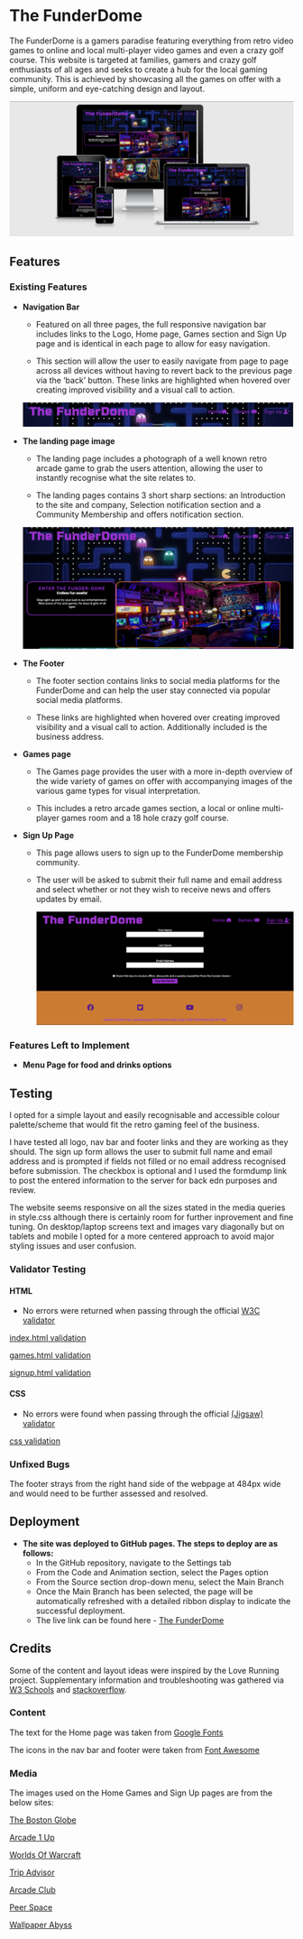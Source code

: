 # The FunderDome

The FunderDome is a gamers paradise featuring everything from retro video games to online and local  multi-player video games and even a crazy golf course. This website is targeted at families, gamers and crazy golf enthusiasts of all ages and seeks to create a hub for the local gaming community. This is achieved by showcasing all the games on offer with a simple, uniform and eye-catching design and layout.

![Devices](assets/images/devicesnip.PNG)

## Features

### Existing Features
 *  **Navigation Bar**

    * Featured on all three pages, the full responsive navigation bar includes links to the Logo, Home page, Games section and Sign Up page and is identical in each page to allow for easy navigation.

    * This section will allow the user to easily navigate from page to page across all devices without having to revert back to the previous page via the ‘back’ button. These links are highlighted when hovered over creating improved visibility and a visual call to action.

    ![Nav Bar](assets/images/navbar.PNG)

*   **The landing page image**

    * The landing page includes a photograph of a well known retro arcade game to grab the users attention, allowing the user to instantly recognise what the site relates to. 
    
    * The landing pages contains 3 short sharp sections: an Introduction to the site and company, Selection notification section and a Community Membership and offers notification section.

    ![Landing Page](assets/images/landingpage.PNG)

*   **The Footer**

    * The footer section contains links to social media platforms for the FunderDome and can help the user stay connected via popular social media platforms. 
    
    * These links are highlighted when hovered over creating improved visibility and a visual call to action. Additionally included is the business address.

*   **Games page**

    * The Games page provides the user with a more in-depth overview of the wide variety of games on offer with accompanying images of the various game types for visual interpretation. 
    
    * This includes a retro arcade games section, a local or online multi-player games room and a 18 hole crazy golf course.


*   **Sign Up Page**

    * This page allows users to sign up to the FunderDome membership community. 
    
    *   The user will be asked to submit their full name and email address and select whether or not they wish to receive news and offers updates by email.

        ![Sign Up Page](assets/images/signuppage.PNG)

### Features Left to Implement

*   **Menu Page for food and drinks options**

## Testing

I opted for a simple layout and easily recognisable and accessible colour palette/scheme that would fit the retro gaming feel of the business.

I have tested all logo, nav bar and footer links and they are working as they should. The sign up form allows the user to submit full name and email address and is prompted if fields not filled or no email address recognised before submission. The checkbox is optional and I used the formdump link to post the entered information to the server for back edn purposes and review.

The website seems responsive on all the sizes stated in the media queries in style.css although there is certainly room for further inprovement and fine tuning. On desktop/laptop screens text and images vary diagonally but on tablets and mobile I opted for a more centered approach to avoid major styling issues and user confusion.



### Validator Testing

#### **HTML**
    
* No errors were returned when passing through the official [W3C validator](https://validator.w3.org/nu/#textarea)

[index.html validation](assets/images/indexhtmlvalidator.PNG)

[games.html validation](assets/images/gameshtmlvalidator.PNG)

[signup.html validation](assets/images/signuphtmlvalidator.PNG)

#### **CSS**

* No errors were found when passing through the official [(Jigsaw) validator](https://jigsaw.w3.org/css-validator/validator)

[css validation](assets/images/cssvalidator.PNG)

### Unfixed Bugs

The footer strays from the right hand side of the webpage at 484px wide and would need to be further assessed and resolved.

## Deployment

*  **The site was deployed to GitHub pages. The steps to deploy are as follows:**
    * In the GitHub repository, navigate to the Settings tab
    * From the Code and Animation section, select the Pages option
    * From the Source section drop-down menu, select the Main Branch
    * Once the Main Branch has been selected, the page will be automatically refreshed with a detailed ribbon display to indicate the successful deployment.
    * The live link can be found here - [The FunderDome](https://dan-66.github.io/portfolio-project-1/)

## Credits

Some of the content and layout ideas were inspired by the Love Running project. Supplementary information and troubleshooting was gathered via [W3 Schools](https://www.w3schools.com/) and [stackoverflow](https://stackoverflow.com/).

### Content
The text for the Home page was taken from [Google Fonts](https://fonts.google.com/)

The icons in the nav bar and footer were taken from [Font Awesome](https://fontawesome.com/)

### Media
The images used on the Home Games and Sign Up pages are from the below sites:

[The Boston Globe](https://www.bostonglobe.com/2021/05/30/lifestyle/luxury-indoor-mini-golf-is-coming-seaport/)

[Arcade 1 Up](https://arcade1up.com/)

[Worlds Of Warcraft](https://worldsofwordcraft.wordpress.com/2014/09/05/king-of-kong-arcade-gaming-culture-vs-modern-gaming-culture/)

[Trip Advisor](https://www.tripadvisor.co.uk/Attraction_Review-g503982-d21143764-Reviews-The_Arcade_Warehouse-Scunthorpe_Lincolnshire_England.html)

[Arcade Club](https://www.arcadeclub.co.uk/games/buggy-boy/)

[Peer Space](https://www.peerspace.com/pages/listings/5bf8acaec66f39001d21c14a)

[Wallpaper Abyss](https://wall.alphacoders.com/by_sub_category.php?id=170006&name=Pac-Man+Fondos+de+pantalla&lang=Spanish)
